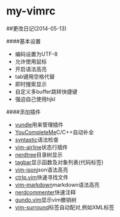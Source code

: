 my-vimrc
========

##更改日记(2014-05-13)

####基本设置
+ 编码设置为UTF-8
+ 允许使用鼠标
+ 开启语法高亮
+ tab键用空格代替
+ 即时搜索显示
+ 自定义多buffer跳转快捷键
+ 强迫自己使用hjkl 

####添加插件
+ [vundle](https://github.com/gmarik/vundle)用来管理插件
+ [YouCompleteMe](https://github.com/Valloric/YouCompleteMe)C/C++自动补全
+ [syntastic](https://github.com/scrooloose/syntastic)语法检查
+ [vim-airline](https://github.com/bling/vim-airline)状态行插件
+ [nerdtree](https://github.com/scrooloose/nerdtree)目录树显示
+ [tagbar](https://github.com/majutsushi/tagbar)显示函数及对象列表(代码标签)
+ [vim-json](https://github.com/elzr/vim-json)json语法高亮
+ [ctrlp.vim](https://github.com/kien/ctrlp.vim)快速寻找文件
+ [vim-markdown](https://github.com/plasticboy/vim-markdown)markdown语法高亮
+ [nerdcommenter](https://github.com/scrooloose/nerdcommenter)快速注释
+ [gundo.vim](https://github.com/sjl/gundo.vim)显示vim撤销树
+ [vim-surround](https://github.com/tpope/vim-surround)标签自动配对,例如XML标签
